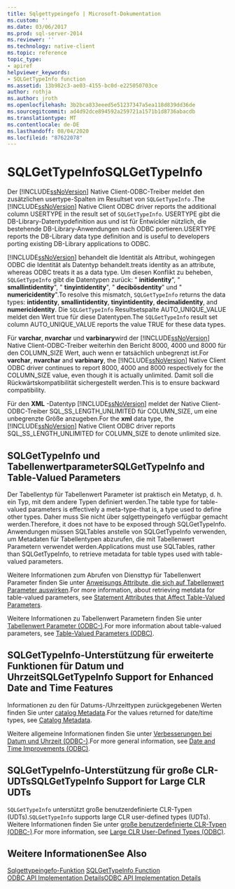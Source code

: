 ```yaml
---
title: Sqlgettypeingefo | Microsoft-Dokumentation
ms.custom: ''
ms.date: 03/06/2017
ms.prod: sql-server-2014
ms.reviewer: ''
ms.technology: native-client
ms.topic: reference
topic_type:
- apiref
helpviewer_keywords:
- SQLGetTypeInfo function
ms.assetid: 13b982c3-ae03-4155-bc0d-e225050703ce
author: rothja
ms.author: jroth
ms.openlocfilehash: 3b2bca833eeed5e51237347a5ea118d839dd36de
ms.sourcegitcommit: ad4d92dce894592a259721a1571b1d8736abacdb
ms.translationtype: MT
ms.contentlocale: de-DE
ms.lasthandoff: 08/04/2020
ms.locfileid: "87622078"
---
```

# <a name="sqlgettypeinfo"></a><span data-ttu-id="673c1-102">SQLGetTypeInfo</span><span class="sxs-lookup"><span data-stu-id="673c1-102">SQLGetTypeInfo</span></span>
  <span data-ttu-id="673c1-103">Der [!INCLUDE[ssNoVersion](../../includes/ssnoversion-md.md)] Native Client-ODBC-Treiber meldet den zusätzlichen usertype-Spalten im Resultset von `SQLGetTypeInfo` .</span><span class="sxs-lookup"><span data-stu-id="673c1-103">The [!INCLUDE[ssNoVersion](../../includes/ssnoversion-md.md)] Native Client ODBC driver reports the additional column USERTYPE in the result set of `SQLGetTypeInfo`.</span></span> <span data-ttu-id="673c1-104">USERTYPE gibt die DB-Library-Datentypdefinition aus und ist für Entwickler nützlich, die bestehende DB-Library-Anwendungen nach ODBC portieren.</span><span class="sxs-lookup"><span data-stu-id="673c1-104">USERTYPE reports the DB-Library data type definition and is useful to developers porting existing DB-Library applications to ODBC.</span></span>  
  
 [!INCLUDE[ssNoVersion](../../includes/ssnoversion-md.md)] <span data-ttu-id="673c1-105">behandelt die Identität als Attribut, wohingegen ODBC die Identität als Datentyp behandelt.</span><span class="sxs-lookup"><span data-stu-id="673c1-105">treats identity as an attribute, whereas ODBC treats it as a data type.</span></span> <span data-ttu-id="673c1-106">Um diesen Konflikt zu beheben, `SQLGetTypeInfo` gibt die Datentypen zurück: " **initidentity**", " **smallintidentity**", " **tinyintidentity**", " **decibösdentity**" und " **numericidentity**".</span><span class="sxs-lookup"><span data-stu-id="673c1-106">To resolve this mismatch, `SQLGetTypeInfo` returns the data types: **intidentity**, **smallintidentity**, **tinyintidentity**, **decimalidentity**, and **numericidentity**.</span></span> <span data-ttu-id="673c1-107">Die `SQLGetTypeInfo` Resultsetspalte AUTO_UNIQUE_VALUE meldet den Wert true für diese Datentypen.</span><span class="sxs-lookup"><span data-stu-id="673c1-107">The `SQLGetTypeInfo` result set column AUTO_UNIQUE_VALUE reports the value TRUE for these data types.</span></span>  
  
 <span data-ttu-id="673c1-108">Für **varchar**, **nvarchar** und **varbinary**wird der [!INCLUDE[ssNoVersion](../../includes/ssnoversion-md.md)] Native Client-ODBC-Treiber weiterhin den Bericht 8000, 4000 und 8000 für den COLUMN_SIZE Wert, auch wenn er tatsächlich unbegrenzt ist.</span><span class="sxs-lookup"><span data-stu-id="673c1-108">For **varchar**, **nvarchar** and **varbinary**, the [!INCLUDE[ssNoVersion](../../includes/ssnoversion-md.md)] Native Client ODBC driver continues to report 8000, 4000 and 8000 respectively for the COLUMN_SIZE value, even though it is actually unlimited.</span></span> <span data-ttu-id="673c1-109">Damit soll die Rückwärtskompatibilität sichergestellt werden.</span><span class="sxs-lookup"><span data-stu-id="673c1-109">This is to ensure backward compatibility.</span></span>  
  
 <span data-ttu-id="673c1-110">Für den **XML** -Datentyp [!INCLUDE[ssNoVersion](../../includes/ssnoversion-md.md)] meldet der Native Client-ODBC-Treiber SQL_SS_LENGTH_UNLIMITED für COLUMN_SIZE, um eine unbegrenzte Größe anzugeben.</span><span class="sxs-lookup"><span data-stu-id="673c1-110">For the **xml** data type, the [!INCLUDE[ssNoVersion](../../includes/ssnoversion-md.md)] Native Client ODBC driver reports SQL_SS_LENGTH_UNLIMITED for COLUMN_SIZE to denote unlimited size.</span></span>  
  
## <a name="sqlgettypeinfo-and-table-valued-parameters"></a><span data-ttu-id="673c1-111">SQLGetTypeInfo und Tabellenwertparameter</span><span class="sxs-lookup"><span data-stu-id="673c1-111">SQLGetTypeInfo and Table-Valued Parameters</span></span>  
 <span data-ttu-id="673c1-112">Der Tabellentyp für Tabellenwert Parameter ist praktisch ein Metatyp, d. h. ein Typ, mit dem andere Typen definiert werden.</span><span class="sxs-lookup"><span data-stu-id="673c1-112">The table type for table-valued parameters is effectively a meta-type-that is, a type used to define other types.</span></span> <span data-ttu-id="673c1-113">Daher muss Sie nicht über sqlgettypeingefo verfügbar gemacht werden.</span><span class="sxs-lookup"><span data-stu-id="673c1-113">Therefore, it does not have to be exposed through SQLGetTypeInfo.</span></span> <span data-ttu-id="673c1-114">Anwendungen müssen SQLTables anstelle von SQLGetTypeInfo verwenden, um Metadaten für Tabellentypen abzurufen, die mit Tabellenwert Parametern verwendet werden.</span><span class="sxs-lookup"><span data-stu-id="673c1-114">Applications must use SQLTables, rather than SQLGetTypeInfo, to retrieve metadata for table types used with table-valued parameters.</span></span>  
  
 <span data-ttu-id="673c1-115">Weitere Informationen zum Abrufen von Diensttyp für Tabellenwert Parameter finden Sie unter [Anweisungs Attribute, die sich auf Tabellenwert Parameter auswirken](../native-client-odbc-table-valued-parameters/statement-attributes-that-affect-table-valued-parameters.md).</span><span class="sxs-lookup"><span data-stu-id="673c1-115">For more information, about retrieving metdata for table-valued parameters, see [Statement Attributes that Affect Table-Valued Parameters](../native-client-odbc-table-valued-parameters/statement-attributes-that-affect-table-valued-parameters.md).</span></span>  
  
 <span data-ttu-id="673c1-116">Weitere Informationen zu Tabellenwert Parametern finden Sie unter [Tabellenwert Parameter &#40;ODBC-&#41;](../native-client-odbc-table-valued-parameters/table-valued-parameters-odbc.md).</span><span class="sxs-lookup"><span data-stu-id="673c1-116">For more information about table-valued parameters, see [Table-Valued Parameters &#40;ODBC&#41;](../native-client-odbc-table-valued-parameters/table-valued-parameters-odbc.md).</span></span>  
  
## <a name="sqlgettypeinfo-support-for-enhanced-date-and-time-features"></a><span data-ttu-id="673c1-117">SQLGetTypeInfo-Unterstützung für erweiterte Funktionen für Datum und Uhrzeit</span><span class="sxs-lookup"><span data-stu-id="673c1-117">SQLGetTypeInfo Support for Enhanced Date and Time Features</span></span>  
 <span data-ttu-id="673c1-118">Informationen zu den für Datums-/Uhrzeittypen zurückgegebenen Werten finden Sie unter [catalog Metadata](../native-client-odbc-date-time/metadata-catalog.md).</span><span class="sxs-lookup"><span data-stu-id="673c1-118">For the values returned for date/time types, see [Catalog Metadata](../native-client-odbc-date-time/metadata-catalog.md).</span></span>  
  
 <span data-ttu-id="673c1-119">Weitere allgemeine Informationen finden Sie unter [Verbesserungen bei Datum und Uhrzeit &#40;ODBC-&#41;](../native-client-odbc-date-time/date-and-time-improvements-odbc.md).</span><span class="sxs-lookup"><span data-stu-id="673c1-119">For more general information, see [Date and Time Improvements &#40;ODBC&#41;](../native-client-odbc-date-time/date-and-time-improvements-odbc.md).</span></span>  
  
## <a name="sqlgettypeinfo-support-for-large-clr-udts"></a><span data-ttu-id="673c1-120">SQLGetTypeInfo-Unterstützung für große CLR-UDTs</span><span class="sxs-lookup"><span data-stu-id="673c1-120">SQLGetTypeInfo Support for Large CLR UDTs</span></span>  
 <span data-ttu-id="673c1-121">`SQLGetTypeInfo` unterstützt große benutzerdefinierte CLR-Typen (UDTs).</span><span class="sxs-lookup"><span data-stu-id="673c1-121">`SQLGetTypeInfo` supports large CLR user-defined types (UDTs).</span></span> <span data-ttu-id="673c1-122">Weitere Informationen finden Sie unter [große benutzerdefinierte CLR-Typen &#40;ODBC-&#41;](../native-client/odbc/large-clr-user-defined-types-odbc.md).</span><span class="sxs-lookup"><span data-stu-id="673c1-122">For more information, see [Large CLR User-Defined Types &#40;ODBC&#41;](../native-client/odbc/large-clr-user-defined-types-odbc.md).</span></span>  
  
## <a name="see-also"></a><span data-ttu-id="673c1-123">Weitere Informationen</span><span class="sxs-lookup"><span data-stu-id="673c1-123">See Also</span></span>  
 <span data-ttu-id="673c1-124">[Sqlgettypeingefo-Funktion](https://go.microsoft.com/fwlink/?LinkId=59356) </span><span class="sxs-lookup"><span data-stu-id="673c1-124">[SQLGetTypeInfo Function](https://go.microsoft.com/fwlink/?LinkId=59356) </span></span>  
 [<span data-ttu-id="673c1-125">ODBC API Implementation Details</span><span class="sxs-lookup"><span data-stu-id="673c1-125">ODBC API Implementation Details</span></span>](odbc-api-implementation-details.md)  
  
  
